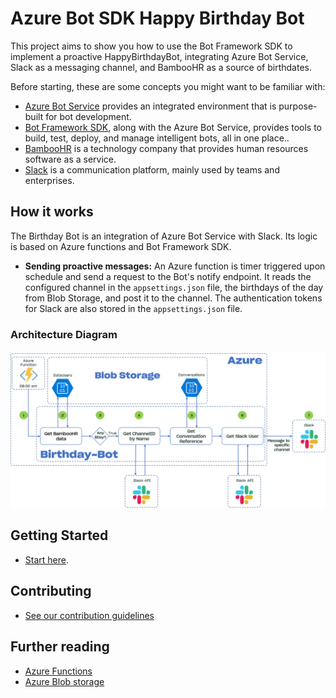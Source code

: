 # Azure Bot SDK Happy Birthday Bot

This project aims to show you how to use the Bot Framework SDK to implement a proactive HappyBirthdayBot, integrating Azure Bot Service, Slack as a messaging channel, and BambooHR as a source of birthdates.

Before starting, these are some concepts you might want to be familiar with:


- [Azure Bot Service](https://docs.microsoft.com/azure/bot-service/) provides an integrated environment that is purpose-built for bot development.
- [Bot Framework SDK](https://docs.microsoft.com/azure/bot-service/bot-service-overview-introduction), along with the Azure Bot Service, provides tools to build, test, deploy, and manage intelligent bots, all in one place..
- [BambooHR](https://www.bamboohr.com/) is a technology company that provides human resources software as a service.
- [Slack](https://slack.com/) is a communication platform, mainly used by teams and enterprises.

## How it works

The Birthday Bot is an integration of Azure Bot Service with Slack. Its logic is based on Azure functions and Bot Framework SDK.

- **Sending proactive messages:** An Azure function is timer triggered upon schedule and send a request to the Bot's notify endpoint. It reads the configured channel in the `appsettings.json` file, the birthdays of the day from Blob Storage, and post it to the channel. The authentication tokens for Slack are also stored in the `appsettings.json` file.

### Architecture Diagram

![Diagram Flow](docs/images/diagram-flow.png)

## Getting Started

- [Start here](docs/README.md).

## Contributing

- [See our contribution guidelines](./CONTRIBUTING.md)

## Further reading

- [Azure Functions](https://docs.microsoft.com/azure/azure-functions/)
- [Azure Blob storage](https://docs.microsoft.com/azure/storage/blobs/)